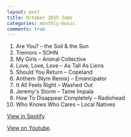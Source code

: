 ```yaml
---
layout: post
title: October 2015 Jams
categories: monthly-music
comments: true
---
```


1. Are You? – the Soil & the Sun
2. Tremors – SOHN
3. My Girls – Animal Collective
4. Love, Love, Love – As Tall As Lions
5. Should You Return – Copeland
6. Anthem (Nym Remix) – Emancipator
7. It All Feels Right – Washed Out
8. Jeremy's Storm – Tame Impala
9. How To Disappear Completely – Radiohead
10. Who Knows Who Cares – Local Natives

[View in Spotify][spotify].  
<!-- [View in Apple Music][apple music].-->
[View on Youtube][youtube].

[spotify]: https://open.spotify.com/user/fred.hohman/playlist/6afFLkIzpiOCfNJ619tsmy "View in Spotify."
[apple music]: https://itunes.apple.com/us/playlist/october-2015-jams/idpl.4d9a67861b1b4096af25236593e87cb1 "View in iTunes."
[youtube]: https://www.youtube.com/playlist?list=PL7t4sFPlrvYVVuQUPwjDmWIGbM0CoNgnK "View on Youtube."